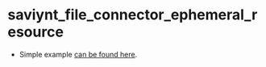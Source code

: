 # saviynt_file_connector_ephemeral_resource

- Simple example [can be found here](./ephemeral-resource.tf).